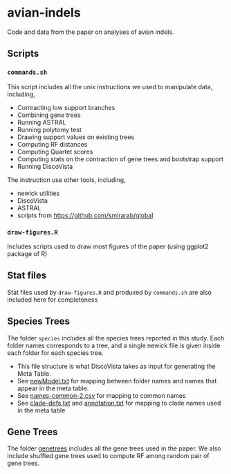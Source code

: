# avian-indels

Code and data from the paper on analyses of avian indels. 

## Scripts

### `commands.sh`

This script includes all the unix instructions we used to manipulate data, including, 

* Contracting low support branches
* Combining gene trees
* Running ASTRAL
* Running polytomy test
* Drawing support values on existing trees
* Computing RF distances
* Computing Quartet scores 
* Computing stats on the contraction of gene trees and bootstrap support
* Running DiscoVista

The instruction use other tools, including,
* newick utilities
* DiscoVista
* ASTRAL
* scripts from https://github.com/smirarab/global


### `draw-figures.R`

Includes scripts used to draw most figures of the paper (using ggplot2 package of R)


## Stat files

Stat files used by `draw-figures.R` and produxed by `commands.sh` are also included here for completeness 



## Species Trees

The folder `species` includes all the species trees reported in this study. Each folder names corresponds to a tree, and a single newick file is given inside each folder for each species tree. 
- This file structure is what DiscoVista takes as input for generating the Meta Table. 
- See [newModel.txt](newModel.txt) for mapping between folder names and names that appear in the meta table. 
- See [names-common-2.csv](names-common-2.csv) for mapping to common names 
- See [clade-defs.txt](clade-defs.txt) and [annotation.txt](annotation.txt) for mapping to clade names used in the meta table

## Gene Trees

The folder [genetrees](genetrees) includes all the gene trees used in the paper. We also include shuffled gene trees used to compute RF among random pair of gene trees. 
